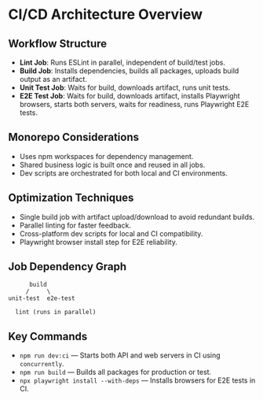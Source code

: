 # CI/CD Architecture Overview

## Workflow Structure

- **Lint Job**: Runs ESLint in parallel, independent of build/test jobs.
- **Build Job**: Installs dependencies, builds all packages, uploads build output as an artifact.
- **Unit Test Job**: Waits for build, downloads artifact, runs unit tests.
- **E2E Test Job**: Waits for build, downloads artifact, installs Playwright browsers, starts both servers, waits for readiness, runs Playwright E2E tests.

## Monorepo Considerations

- Uses npm workspaces for dependency management.
- Shared business logic is built once and reused in all jobs.
- Dev scripts are orchestrated for both local and CI environments.

## Optimization Techniques

- Single build job with artifact upload/download to avoid redundant builds.
- Parallel linting for faster feedback.
- Cross-platform dev scripts for local and CI compatibility.
- Playwright browser install step for E2E reliability.

## Job Dependency Graph

```
      build
     /     \
unit-test  e2e-test

  lint (runs in parallel)
```

## Key Commands

- `npm run dev:ci` — Starts both API and web servers in CI using `concurrently`.
- `npm run build` — Builds all packages for production or test.
- `npx playwright install --with-deps` — Installs browsers for E2E tests in CI.
